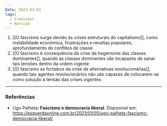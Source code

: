```yaml
---
Date: 2023-03-03
tags:
  - transient
  - marxism
---
```


1. [[O fascismo surge devido às crises estruturais do capitalismo]], como instabilidade econômica, frustrações e revoltas populares, aprofundamento de conflitos de classe
2. [[O fascismo é consequência da crise de hegemonia das classes dominantes]], quando as classes dominantes são incapazes de sanar tais tensões dentro da ordem vigente
3. [[O fascismo se fortalece da crise de alternativas revolucionárias]], quando tais agentes revolucionários não são capazes de colocarem-se como solução à tensão das crises vigentes


---
### Referências
- Ugo Palheta: **Fascismo e democracia liberal**. Disponível em: https://esquerdaonline.com.br/2021/01/05/ugo-palheta-fascismo-democracia-liberal/